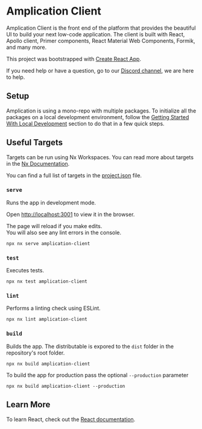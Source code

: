 # Amplication Client

Amplication Client is the front end of the platform that provides the beautiful UI to build your next low-code application.
The client is built with React, Apollo client, Primer components, React Material Web Components, Formik, and many more.

This project was bootstrapped with [Create React App](https://github.com/facebook/create-react-app).

If you need help or have a question, go to our [Discord channel](https://amplication.com/discord), we are here to help.

## Setup

Amplication is using a mono-repo with multiple packages. To initialize all the packages on a local development environment, follow the [Getting Started With Local Development](/README.md#getting-started-with-local-development) section to do that in a few quick steps.

## Useful Targets

Targets can be run using Nx Workspaces. You can read more about targets in the [Nx Documentation](https://nx.dev/reference/project-configuration).

You can find a full list of targets in the [project.json](/Users/arielweinberger/Development/amplication/amplication/packages/amplication-client/project.json) file.

### `serve`

Runs the app in development mode.

Open [http://localhost:3001](http://localhost:3001) to view it in the browser.

The page will reload if you make edits.<br />
You will also see any lint errors in the console.

```
npx nx serve amplication-client
```

### `test`

Executes tests.

```
npx nx test amplication-client
```

### `lint`

Performs a linting check using ESLint.

```
npx nx lint amplication-client
```

### `build`

Builds the app. The distributable is expored to the `dist` folder in the repository's root folder.<br />

```
npx nx build amplication-client 
```

To build the app for production pass the optional `--production` parameter

```
npx nx build amplication-client --production
```

## Learn More

To learn React, check out the [React documentation](https://reactjs.org/).